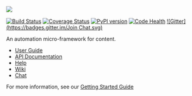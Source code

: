 ### ![][logo]

[![Build Status][travis-image]][travis-link]
[![Coverage Status][cover-image]][cover-link]
[![PyPI version][pypi-image]][pypi-link]
[![Code Health][landscape-image]][landscape-repo]
[![Gitter](https://badges.gitter.im/Join Chat.svg)][chat]

An automation micro-framework for content.

- [User Guide][guide]
- [API Documentation][api]
- [Help][usergroup]
- [Wiki][wiki]
- [Chat][]

For more information, see our [Getting Started Guide][guide]

[chat]: https://gitter.im/pyblish/pyblish?utm_source=badge&utm_medium=badge&utm_campaign=pr-badge&utm_content=badge
[logo]: https://github.com/pyblish/pyblish/wiki/images/logo_macaw_small.png
[guide]: http://pyblish.com
[api]: http://docs.pyblish.com
[usergroup]: https://groups.google.com/forum/#!forum/pyblish
[wiki]: https://github.com/pyblish/pyblish/wiki

[travis-image]: https://travis-ci.org/pyblish/pyblish.svg?branch=master
[travis-link]: https://travis-ci.org/pyblish/pyblish
[cover-image]: https://coveralls.io/repos/pyblish/pyblish/badge.png?branch=master
[cover-link]: https://coveralls.io/r/pyblish/pyblish?branch=master
[pypi-image]: https://badge.fury.io/py/pyblish.svg
[pypi-link]: http://badge.fury.io/py/pyblish
[landscape-image]: https://landscape.io/github/pyblish/pyblish/master/landscape.png
[landscape-repo]: https://landscape.io/github/pyblish/pyblish/master
